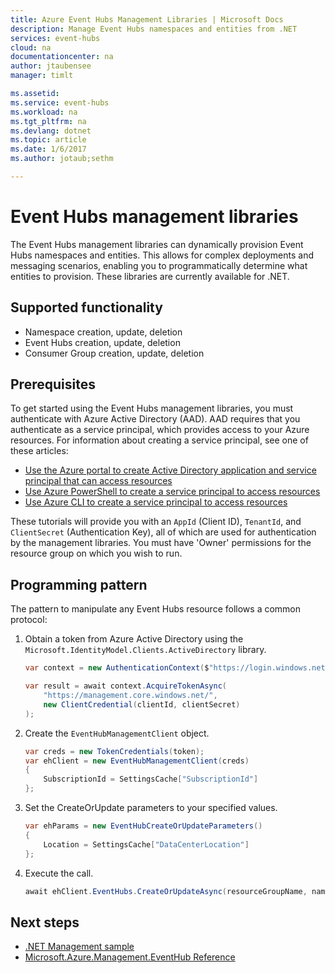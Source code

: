 ```yaml
---
title: Azure Event Hubs Management Libraries | Microsoft Docs
description: Manage Event Hubs namespaces and entities from .NET
services: event-hubs
cloud: na
documentationcenter: na
author: jtaubensee
manager: timlt

ms.assetid:
ms.service: event-hubs
ms.workload: na
ms.tgt_pltfrm: na
ms.devlang: dotnet
ms.topic: article
ms.date: 1/6/2017
ms.author: jotaub;sethm

---
```


# Event Hubs management libraries

The Event Hubs management libraries can dynamically provision Event Hubs namespaces and entities. This allows for complex deployments and messaging scenarios, enabling you to programmatically determine what entities to provision. These libraries are currently available for .NET.

## Supported functionality

* Namespace creation, update, deletion
* Event Hubs creation, update, deletion
* Consumer Group creation, update, deletion

## Prerequisites

To get started using the Event Hubs management libraries, you must authenticate with Azure Active Directory (AAD). AAD requires that you authenticate as a service principal, which provides access to your Azure resources. For information about creating a service principal, see one of these articles:  

* [Use the Azure portal to create Active Directory application and service principal that can access resources](../azure-resource-manager/resource-group-create-service-principal-portal.md)
* [Use Azure PowerShell to create a service principal to access resources](../azure-resource-manager/resource-group-authenticate-service-principal.md)
* [Use Azure CLI to create a service principal to access resources](../azure-resource-manager/resource-group-authenticate-service-principal-cli.md)

These tutorials will provide you with an `AppId` (Client ID), `TenantId`, and `ClientSecret` (Authentication Key), all of which are used for authentication by the management libraries. You must have 'Owner' permissions for the resource group on which you wish to run.

## Programming pattern

The pattern to manipulate any Event Hubs resource follows a common protocol:

1. Obtain a token from Azure Active Directory using the `Microsoft.IdentityModel.Clients.ActiveDirectory` library.
    ```csharp
    var context = new AuthenticationContext($"https://login.windows.net/{tenantId}");

    var result = await context.AcquireTokenAsync(
        "https://management.core.windows.net/",
        new ClientCredential(clientId, clientSecret)
    );
    ```

1. Create the `EventHubManagementClient` object.
    ```csharp
    var creds = new TokenCredentials(token);
    var ehClient = new EventHubManagementClient(creds)
    {
        SubscriptionId = SettingsCache["SubscriptionId"]
    };
    ```

1. Set the CreateOrUpdate parameters to your specified values.
    ```csharp
    var ehParams = new EventHubCreateOrUpdateParameters()
    {
        Location = SettingsCache["DataCenterLocation"]
    };
    ```

1. Execute the call.
    ```csharp
    await ehClient.EventHubs.CreateOrUpdateAsync(resourceGroupName, namespaceName, EventHubName, ehParams);
    ```

## Next steps
* [.NET Management sample](https://github.com/Azure-Samples/event-hubs-dotnet-management/)
* [Microsoft.Azure.Management.EventHub Reference](/dotnet/api/Microsoft.Azure.Management.EventHub) 
